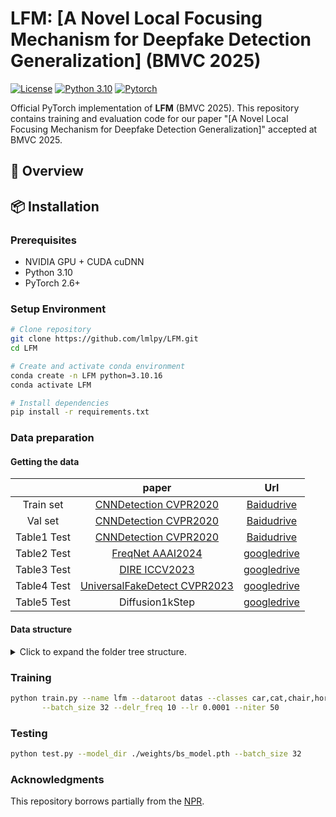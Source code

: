 # LFM: [A Novel Local Focusing Mechanism for Deepfake Detection Generalization] (BMVC 2025)

[![License](https://img.shields.io/badge/License-Apache_2.0-blue.svg)](LICENSE)
[![Python 3.10](https://img.shields.io/badge/Python-3.10-blue.svg)](https://www.python.org/)
[![Pytorch](https://img.shields.io/badge/PyTorch-1.12+-red.svg)](https://pytorch.org/)

Official PyTorch implementation of **LFM** (BMVC 2025). This repository contains training and evaluation code for our paper "[A Novel Local Focusing Mechanism for Deepfake Detection Generalization]" accepted at BMVC 2025.

## 📌 Overview


## 📦 Installation

### Prerequisites
- NVIDIA GPU + CUDA cuDNN
- Python 3.10
- PyTorch 2.6+

### Setup Environment

```bash
# Clone repository
git clone https://github.com/lmlpy/LFM.git
cd LFM

# Create and activate conda environment
conda create -n LFM python=3.10.16
conda activate LFM

# Install dependencies
pip install -r requirements.txt
```

### Data preparation

#### Getting the data
<!-- 
Download dataset from [CNNDetection CVPR2020 (Table1 results)](https://github.com/peterwang512/CNNDetection), [GANGen-Detection (Table2 results)](https://github.com/chuangchuangtan/GANGen-Detection) ([googledrive](https://drive.google.com/drive/folders/11E0Knf9J1qlv2UuTnJSOFUjIIi90czSj?usp=sharing)), [UniversalFakeDetect CVPR2023](https://github.com/Yuheng-Li/UniversalFakeDetect) ([googledrive](https://drive.google.com/drive/folders/1nkCXClC7kFM01_fqmLrVNtnOYEFPtWO-?usp=drive_link)), [DIRE 2023ICCV](https://github.com/ZhendongWang6/DIRE) ([googledrive](https://drive.google.com/drive/folders/1jZE4hg6SxRvKaPYO_yyMeJN_DOcqGMEf?usp=sharing)), Diffusion1kStep [googledrive](https://drive.google.com/drive/folders/14f0vApTLiukiPvIHukHDzLujrvJpDpRq?usp=sharing).
-->
|                        | paper  | Url  |
|:----------------------:|:-----:|:-----:|
| Train set              | [CNNDetection CVPR2020](https://github.com/PeterWang512/CNNDetection)                   | [Baidudrive](https://pan.baidu.com/s/1l-rXoVhoc8xJDl20Cdwy4Q?pwd=ft8b)                 | 
| Val   set              | [CNNDetection CVPR2020](https://github.com/PeterWang512/CNNDetection)                   | [Baidudrive](https://pan.baidu.com/s/1l-rXoVhoc8xJDl20Cdwy4Q?pwd=ft8b)                 | 
| Table1 Test            | [CNNDetection CVPR2020](https://github.com/PeterWang512/CNNDetection)                   | [Baidudrive](https://pan.baidu.com/s/1l-rXoVhoc8xJDl20Cdwy4Q?pwd=ft8b)                 | 
| Table2 Test            | [FreqNet AAAI2024](https://github.com/chuangchuangtan/FreqNet-DeepfakeDetection)        | [googledrive](https://drive.google.com/drive/folders/11E0Knf9J1qlv2UuTnJSOFUjIIi90czSj?usp=sharing)   | 
| Table3 Test            | [DIRE ICCV2023](https://github.com/ZhendongWang6/DIRE)                                  | [googledrive](https://drive.google.com/drive/folders/1jZE4hg6SxRvKaPYO_yyMeJN_DOcqGMEf?usp=sharing)   | 
| Table4 Test            | [UniversalFakeDetect CVPR2023](https://github.com/Yuheng-Li/UniversalFakeDetect)        | [googledrive](https://drive.google.com/drive/folders/1nkCXClC7kFM01_fqmLrVNtnOYEFPtWO-?usp=sharing)| 
| Table5 Test            | Diffusion1kStep                                                                         | [googledrive](https://drive.google.com/drive/folders/14f0vApTLiukiPvIHukHDzLujrvJpDpRq?usp=sharing)   | 

#### Data structure
<details>
<summary> Click to expand the folder tree structure. </summary>
```
datasets
|-- ForenSynths_train_val
|   |-- train
|   |   |-- car
|   |   |-- cat
|   |   |-- chair
|   |   `-- horse
|   `-- val
|   |   |-- car
|   |   |-- cat
|   |   |-- chair
|   |   `-- horse
|   |-- test
|       |-- biggan
|       |-- cyclegan
|       |-- deepfake
|       |-- gaugan
|       |-- progan
|       |-- stargan
|       |-- stylegan
|       `-- stylegan2
`-- Generalization_Test
    |-- ForenSynths_test       # Table1
    |   |-- biggan
    |   |-- cyclegan
    |   |-- deepfake
    |   |-- gaugan
    |   |-- progan
    |   |-- stargan
    |   |-- stylegan
    |   `-- stylegan2
    |-- GANGen-Detection     # Table2
    |   |-- AttGAN
    |   |-- BEGAN
    |   |-- CramerGAN
    |   |-- InfoMaxGAN
    |   |-- MMDGAN
    |   |-- RelGAN
    |   |-- S3GAN
    |   |-- SNGAN
    |   `-- STGAN
    |-- DiffusionForensics  # Table3
    |   |-- adm
    |   |-- ddpm
    |   |-- iddpm
    |   |-- ldm
    |   |-- pndm
    |   |-- sdv1_new
    |   |-- sdv2
    |   `-- vqdiffusion
    `-- UniversalFakeDetect # Table4
    |   |-- dalle
    |   |-- glide_100_10
    |   |-- glide_100_27
    |   |-- glide_50_27
    |   |-- guided          # Also known as ADM.
    |   |-- ldm_100
    |   |-- ldm_200
    |   `-- ldm_200_cfg
    |-- Diffusion1kStep     # Table5
        |-- DALLE
        |-- ddpm
        |-- guided-diffusion    # Also known as ADM.
        |-- improved-diffusion  # Also known as IDDPM.
        `-- midjourney
```
</details>

### Training
```bash
python train.py --name lfm --dataroot datas --classes car,cat,chair,horse \
       --batch_size 32 --delr_freq 10 --lr 0.0001 --niter 50
```

### Testing
```bash
python test.py --model_dir ./weights/bs_model.pth --batch_size 32
```

### Acknowledgments
This repository borrows partially from the [NPR](https://github.com/chuangchuangtan/NPR-DeepfakeDetection).

